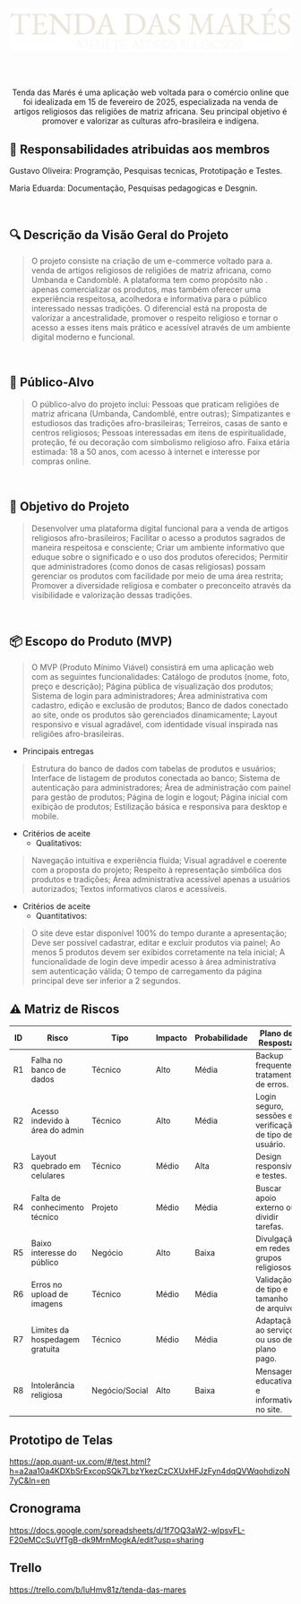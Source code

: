 
<p align="center">
 <img style="font-align: center;" src="Documentos/Imagens/Tenda das mares  - logo.png">

 <br/><br/>

 <p align="center">Tenda das Marés é uma aplicação web voltada para o comércio online que foi idealizada em 15 de fevereiro de 2025, especializada na venda de artigos religiosos das religiões de matriz africana. Seu principal objetivo é promover e valorizar as culturas afro-brasileira e indígena.</p>

## 🔧  Responsabilidades atribuidas aos membros 
<p>Gustavo Oliveira: Programção, Pesquisas tecnicas, Prototipação e Testes.</p>
 <p>Maria Eduarda: Documentação, Pesquisas pedagogicas e Desgnin.</p>
 
<br/>

## 🔍 Descrição da Visão Geral do Projeto
> O projeto consiste na criação de um e-commerce voltado para a. venda de artigos religiosos de religiões de matriz africana, como Umbanda e Candomblé. A plataforma tem como propósito não . apenas comercializar os produtos, mas também oferecer uma experiência respeitosa, acolhedora e informativa para o público interessado nessas tradições. O diferencial está na proposta de valorizar a ancestralidade, promover o respeito religioso e tornar o acesso a esses itens mais prático e acessível através de um ambiente digital moderno e funcional.

 <br/>
 
## 👥 Público-Alvo
> O público-alvo do projeto inclui:
Pessoas que praticam religiões de matriz africana (Umbanda, Candomblé, entre outras);
Simpatizantes e estudiosos das tradições afro-brasileiras;
Terreiros, casas de santo e centros religiosos;
Pessoas interessadas em itens de espiritualidade, proteção, fé ou decoração com simbolismo religioso afro.
Faixa etária estimada: 18 a 50 anos, com acesso à internet e interesse por compras online.

<br/>

## 🎯 Objetivo do Projeto

> Desenvolver uma plataforma digital funcional para a venda de artigos religiosos afro-brasileiros;
Facilitar o acesso a produtos sagrados de maneira respeitosa e consciente;
Criar um ambiente informativo que eduque sobre o significado e o uso dos produtos oferecidos;
Permitir que administradores (como donos de casas religiosas) possam gerenciar os produtos com facilidade por meio de uma área restrita;
Promover a diversidade religiosa e combater o preconceito através da visibilidade e valorização dessas tradições.

<br/>

## 📦 Escopo do Produto (MVP)
> O MVP (Produto Mínimo Viável) consistirá em uma aplicação web com as seguintes funcionalidades:
Catálogo de produtos (nome, foto, preço e descrição);
Página pública de visualização dos produtos;
Sistema de login para administradores;
Área administrativa com cadastro, edição e exclusão de produtos;
Banco de dados conectado ao site, onde os produtos são gerenciados dinamicamente;
Layout responsivo e visual agradável, com identidade visual inspirada nas religiões afro-brasileiras.

   - Principais entregas
> Estrutura do banco de dados com tabelas de produtos e usuários;
Interface de listagem de produtos conectada ao banco;
Sistema de autenticação para administradores;
Área de administração com painel para gestão de produtos;
Página de login e logout;
Página inicial com exibição de produtos;
Estilização básica e responsiva para desktop e mobile.

   - Critérios de aceite
     - Qualitativos:

> Navegação intuitiva e experiência fluida;
Visual agradável e coerente com a proposta do projeto;
Respeito à representação simbólica dos produtos e tradições;
Área administrativa acessível apenas a usuários autorizados;
Textos informativos claros e acessíveis.

   - Critérios de aceite
     - Quantitativos:

> O site deve estar disponível 100% do tempo durante a apresentação;
Deve ser possível cadastrar, editar e excluir produtos via painel;
Ao menos 5 produtos devem ser exibidos corretamente na tela inicial;
A funcionalidade de login deve impedir acesso à área administrativa sem autenticação válida;
O tempo de carregamento da página principal deve ser inferior a 2 segundos.

## ⚠️ Matriz de Riscos

| ID | Risco | Tipo | Impacto | Probabilidade | Plano de Resposta |
|----|-------|------|---------|----------------|--------------------|
| R1 | Falha no banco de dados | Técnico | Alto | Média | Backup frequente, tratamento de erros. |
| R2 | Acesso indevido à área do admin | Técnico | Alto | Média | Login seguro, sessões e verificação de tipo de usuário. |
| R3 | Layout quebrado em celulares | Técnico | Médio | Alta | Design responsivo e testes. |
| R4 | Falta de conhecimento técnico | Projeto | Médio | Média | Buscar apoio externo ou dividir tarefas. |
| R5 | Baixo interesse do público | Negócio | Alto | Baixa | Divulgação em redes e grupos religiosos. |
| R6 | Erros no upload de imagens | Técnico | Médio | Média | Validação de tipo e tamanho de arquivo. |
| R7 | Limites da hospedagem gratuita | Técnico | Médio | Média | Adaptação ao serviço ou uso de plano pago. |
| R8 | Intolerância religiosa | Negócio/Social | Alto | Baixa | Mensagem educativa e informativa no site. |


##  Prototipo de Telas

https://app.quant-ux.com/#/test.html?h=a2aa10a4KDXbSrExcopSQk7LbzYkezCzCXUxHFJzFyn4dqQVWqohdizoN7yC&ln=en

##  Cronograma 

https://docs.google.com/spreadsheets/d/1f7OQ3aW2-wIpsvFL-F20eMCcSuVfTgB-dk9MrnMogkA/edit?usp=sharing 

##  Trello

https://trello.com/b/luHmv81z/tenda-das-mares

 
